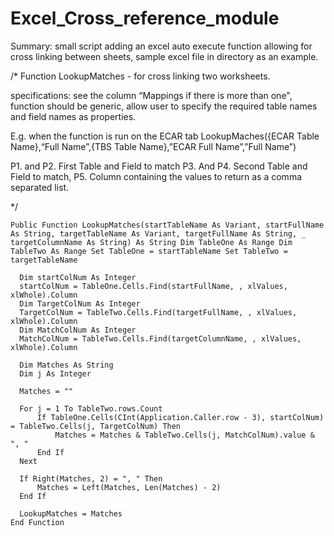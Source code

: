 # Excel_Cross_reference_module
Summary: small script adding an excel auto execute function allowing for cross linking between sheets, sample excel file in directory as an example.

/* Function LookupMatches - for cross linking two worksheets. 

specifications: see the column “Mappings if there is more than one", function should be generic, allow user to specify the required table names and field names as properties.

E.g. when the function is run on the ECAR tab LookupMaches({ECAR Table Name},“Full Name”,{TBS Table Name},”ECAR Full Name”,”Full Name”)

P1. and P2. First Table and Field to match P3. And P4. Second Table and Field to match, P5. Column containing the values to return as a comma separated list.

*/

    Public Function LookupMatches(startTableName As Variant, startFullName As String, targetTableName As Variant, targetFullName As String, _ targetColumnName As String) As String Dim TableOne As Range Dim TableTwo As Range Set TableOne = startTableName Set TableTwo = targetTableName

      Dim startColNum As Integer
      startColNum = TableOne.Cells.Find(startFullName, , xlValues, xlWhole).Column
      Dim TargetColNum As Integer
      TargetColNum = TableTwo.Cells.Find(targetFullName, , xlValues, xlWhole).Column
      Dim MatchColNum As Integer
      MatchColNum = TableTwo.Cells.Find(targetColumnName, , xlValues, xlWhole).Column

      Dim Matches As String
      Dim j As Integer

      Matches = ""

      For j = 1 To TableTwo.rows.Count
          If TableOne.Cells(CInt(Application.Caller.row - 3), startColNum) = TableTwo.Cells(j, TargetColNum) Then
              Matches = Matches & TableTwo.Cells(j, MatchColNum).value & ", "
          End If
      Next

      If Right(Matches, 2) = ", " Then
          Matches = Left(Matches, Len(Matches) - 2)
      End If

      LookupMatches = Matches
    End Function
